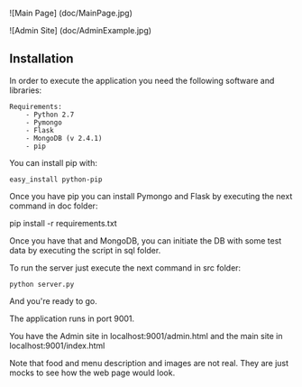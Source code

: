 ![Main Page] (doc/MainPage.jpg)


![Admin Site] (doc/AdminExample.jpg)

Installation
------------

In order to execute the application you need the following software and libraries:

    Requirements:
        - Python 2.7
        - Pymongo
        - Flask
        - MongoDB (v 2.4.1)
        - pip

You can install pip with: 

    easy_install python-pip

Once you have pip you can install Pymongo and Flask by executing the next command in doc folder: 
    
   pip install -r requirements.txt 
   

Once you have that and MongoDB, you can initiate the DB with some test data by executing the script in sql folder.

To run the server just execute the next command in src folder: 

    python server.py


And you're ready to go.

The application runs in port 9001.

You have the Admin site in localhost:9001/admin.html and the main site in localhost:9001/index.html

Note that food and menu description and images are not real. They are just mocks to see how the web page would look.



